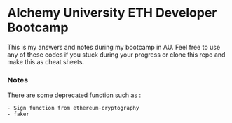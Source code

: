 # Alchemy University ETH Developer Bootcamp
   
This is my answers and notes during my bootcamp in AU.
Feel free to use any of these codes if you stuck during your progress or clone this repo and make this as cheat sheets.

### Notes
There are some deprecated function such as :

    - Sign function from ethereum-cryptography
    - faker

